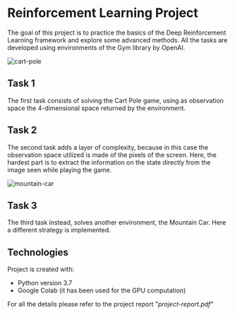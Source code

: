 # Reinforcement Learning Project
The goal of this project is to practice the basics of the Deep Reinforcement Learning framework and explore some advanced methods. All the tasks are developed using environments of the Gym library by OpenAI.

![cart-pole](/cart-pole.png)

## Task 1
The first task consists of solving the Cart Pole game, using as observation space the 4-dimensional space returned by the environment.

## Task 2
The second task adds a layer of complexity, because in this case the observation space utilized is made of the pixels of the screen. Here, the hardest part is to extract the information
on the state directly from the image seen while playing the game.

![mountain-car](/mountain-car.png)

## Task 3
The third task instead, solves another environment, the Mountain Car. Here a different strategy is implemented.

## Technologies
Project is created with:
* Python version 3.7
* Google Colab (it has been used for the GPU computation)

For all the details please refer to the project report "_project-report.pdf_"
